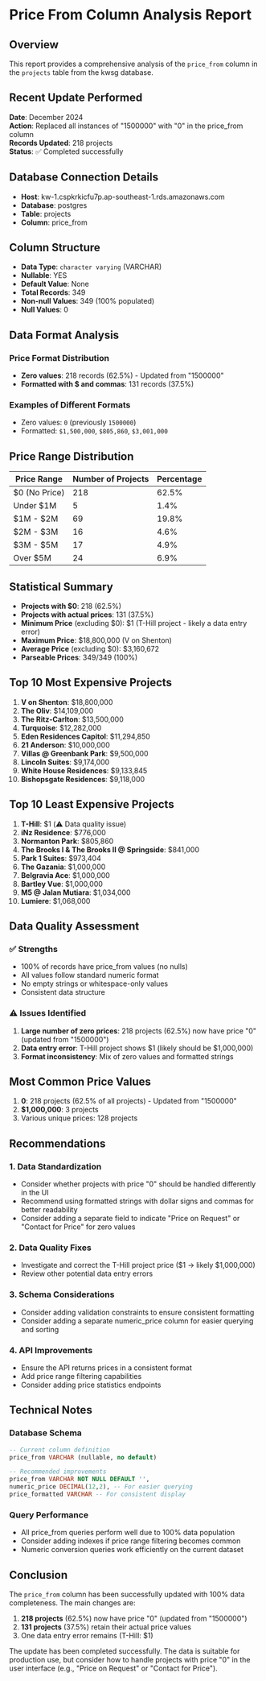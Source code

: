 # Price From Column Analysis Report

## Overview
This report provides a comprehensive analysis of the `price_from` column in the `projects` table from the kwsg database.

## Recent Update Performed
**Date**: December 2024  
**Action**: Replaced all instances of "1500000" with "0" in the price_from column  
**Records Updated**: 218 projects  
**Status**: ✅ Completed successfully

## Database Connection Details
- **Host**: kw-1.cspkrkicfu7p.ap-southeast-1.rds.amazonaws.com
- **Database**: postgres
- **Table**: projects
- **Column**: price_from

## Column Structure
- **Data Type**: `character varying` (VARCHAR)
- **Nullable**: YES
- **Default Value**: None
- **Total Records**: 349
- **Non-null Values**: 349 (100% populated)
- **Null Values**: 0

## Data Format Analysis

### Price Format Distribution
- **Zero values**: 218 records (62.5%) - Updated from "1500000"
- **Formatted with $ and commas**: 131 records (37.5%)

### Examples of Different Formats
- Zero values: `0` (previously `1500000`)
- Formatted: `$1,500,000`, `$805,860`, `$3,001,000`

## Price Range Distribution

| Price Range | Number of Projects | Percentage |
|-------------|-------------------|------------|
| $0 (No Price) | 218 | 62.5% |
| Under $1M | 5 | 1.4% |
| $1M - $2M | 69 | 19.8% |
| $2M - $3M | 16 | 4.6% |
| $3M - $5M | 17 | 4.9% |
| Over $5M | 24 | 6.9% |

## Statistical Summary

- **Projects with $0**: 218 (62.5%)
- **Projects with actual prices**: 131 (37.5%)
- **Minimum Price** (excluding $0): $1 (T-Hill project - likely a data entry error)
- **Maximum Price**: $18,800,000 (V on Shenton)
- **Average Price** (excluding $0): $3,160,672
- **Parseable Prices**: 349/349 (100%)

## Top 10 Most Expensive Projects

1. **V on Shenton**: $18,800,000
2. **The Oliv**: $14,109,000
3. **The Ritz-Carlton**: $13,500,000
4. **Turquoise**: $12,282,000
5. **Eden Residences Capitol**: $11,294,850
6. **21 Anderson**: $10,000,000
7. **Villas @ Greenbank Park**: $9,500,000
8. **Lincoln Suites**: $9,174,000
9. **White House Residences**: $9,133,845
10. **Bishopsgate Residences**: $9,118,000

## Top 10 Least Expensive Projects

1. **T-Hill**: $1 (⚠️ Data quality issue)
2. **iNz Residence**: $776,000
3. **Normanton Park**: $805,860
4. **The Brooks I & The Brooks II @ Springside**: $841,000
5. **Park 1 Suites**: $973,404
6. **The Gazania**: $1,000,000
7. **Belgravia Ace**: $1,000,000
8. **Bartley Vue**: $1,000,000
9. **M5 @ Jalan Mutiara**: $1,034,000
10. **Lumiere**: $1,068,000

## Data Quality Assessment

### ✅ Strengths
- 100% of records have price_from values (no nulls)
- All values follow standard numeric format
- No empty strings or whitespace-only values
- Consistent data structure

### ⚠️ Issues Identified
1. **Large number of zero prices**: 218 projects (62.5%) now have price "0" (updated from "1500000")
2. **Data entry error**: T-Hill project shows $1 (likely should be $1,000,000)
3. **Format inconsistency**: Mix of zero values and formatted strings

## Most Common Price Values

1. **0**: 218 projects (62.5% of all projects) - Updated from "1500000"
2. **$1,000,000**: 3 projects
3. Various unique prices: 128 projects

## Recommendations

### 1. Data Standardization
- Consider whether projects with price "0" should be handled differently in the UI
- Recommend using formatted strings with dollar signs and commas for better readability
- Consider adding a separate field to indicate "Price on Request" or "Contact for Price" for zero values

### 2. Data Quality Fixes
- Investigate and correct the T-Hill project price ($1 → likely $1,000,000)
- Review other potential data entry errors

### 3. Schema Considerations
- Consider adding validation constraints to ensure consistent formatting
- Consider adding a separate numeric_price column for easier querying and sorting

### 4. API Improvements
- Ensure the API returns prices in a consistent format
- Add price range filtering capabilities
- Consider adding price statistics endpoints

## Technical Notes

### Database Schema
```sql
-- Current column definition
price_from VARCHAR (nullable, no default)

-- Recommended improvements
price_from VARCHAR NOT NULL DEFAULT '',
numeric_price DECIMAL(12,2), -- For easier querying
price_formatted VARCHAR -- For consistent display
```

### Query Performance
- All price_from queries perform well due to 100% data population
- Consider adding indexes if price range filtering becomes common
- Numeric conversion queries work efficiently on the current dataset

## Conclusion

The `price_from` column has been successfully updated with 100% data completeness. The main changes are:
1. **218 projects** (62.5%) now have price "0" (updated from "1500000")
2. **131 projects** (37.5%) retain their actual price values
3. One data entry error remains (T-Hill: $1)

The update has been completed successfully. The data is suitable for production use, but consider how to handle projects with price "0" in the user interface (e.g., "Price on Request" or "Contact for Price").
